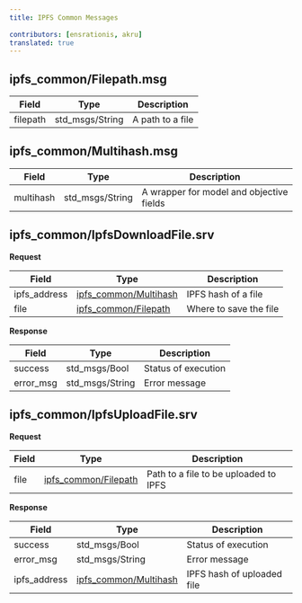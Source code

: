 ```yaml
---
title: IPFS Common Messages
 
contributors: [ensrationis, akru]
translated: true
---
```


## ipfs_common/Filepath.msg

| Field         | Type                  | Description           |
|------------   |-------------------    |--------------------   |
| filepath      | std_msgs/String       | A path to a file      |

## ipfs_common/Multihash.msg

| Field         | Type              | Description                               |
|-----------    |-----------------  |------------------------------------------ |
| multihash     | std_msgs/String   | A wrapper for model and objective fields  |

## ipfs_common/IpfsDownloadFile.srv

**Request**

| Field         | Type                                                  | Description               |
|-------------- |---------------------------------------------------    |------------------------   |
| ipfs_address  | [ipfs_common/Multihash](#ipfs_commonmultihashmsg)     | IPFS hash of a file       |
| file          | [ipfs_common/Filepath](#ipfs_commonfilepathmsg)       | Where to save the file    |

**Response**

| Field         | Type              | Description           |
|-----------    |-----------------  |---------------------  |
| success       | std_msgs/Bool     | Status of execution   |
| error_msg     | std_msgs/String   | Error message         |

## ipfs_common/IpfsUploadFile.srv

**Request**

| Field     | Type                                              | Description                               |
|-------    |-------------------------------------------------  |---------------------------------------    |
| file      | [ipfs_common/Filepath](#ipfs_commonfilepathmsg)   | Path to a file to be uploaded to IPFS     |

**Response**

| Field         | Type                                                  | Description                   |
|-------------- |---------------------------------------------------    |----------------------------   |
| success       | std_msgs/Bool                                         | Status of execution           |
| error_msg     | std_msgs/String                                       | Error message                 |
| ipfs_address  | [ipfs_common/Multihash](#ipfs_commonmultihashmsg)     | IPFS hash of uploaded file    |
